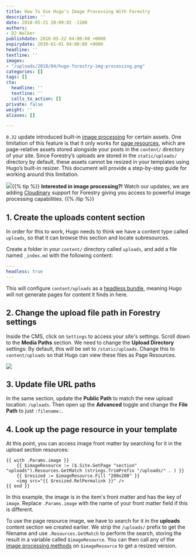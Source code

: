 ```yaml
---
title: How To Use Hugo's Image Processing With Forestry
description: ''
date: 2018-05-21 20:09:02 -1100
authors:
- DJ Walker
publishdate: 2018-05-22 04:00:00 +0000
expirydate: 2030-01-01 04:00:00 +0000
headline: ''
textline: ''
images:
- "/uploads/2018/04/hugo-forestry-img-processing.png"
categories: []
tags: []
cta:
  headline: ''
  textline: ''
  calls_to_action: []
private: false
weight: ''
aliases: []

---
```

`0.32` update introduced built-in [image processing](https://gohugo.io/content-management/image-processing/) for certain assets. One limitation of this feature is that it only works for [page resources](https://gohugo.io/content-management/page-resources/), which are page-relative assets stored alongside your posts in the `content/` directory of your site. Since Forestry’s uploads are stored in the `static/uploads/` directory by default, these assets cannot be resized in your templates using Hugo’s built-in resizer. This document will provide a step-by-step guide for working around this limitation.

![](/uploads/2018/04/media-library-hugo-img-processing.png){{% tip %}} 
**Interested in image processing?!** Watch our updates, we are adding [Cloudinary](https://cloudinary.com/) support for Forestry giving you access to powerful image processing capabilities.
{{% /tip %}}<p>

## 1. Create the uploads content section

In order for this to work, Hugo needs to think we have a content type called `uploads`, so that it can browse this section and locate subresources.

Create a folder in your `content/` directory called `uploads`, and add a file named `_index.md` with the following content:

``` yaml
---
headless: true
---
```

This will configure `content/uploads` as a [headless bundle](https://gohugo.io/content-management/page-bundles/#headless-bundle), meaning Hugo will not generate pages for content it finds in here.


## 2. Change the upload file path in Forestry settings

Inside the CMS, click on `Settings` to access your site's settings. Scroll down to the **Media Paths** section. We need to change the **Upload Directory** settings: By default, this will be set to `/static/uploads`. Change this to `content/uploads` so that Hugo can view these files as Page Resources.

![](/uploads/2018/05/media_paths_settings_ss.png)

## 3. Update file URL paths

In the same section, update the **Public Path** to match the new upload location: `/uploads`. Then open up the **Advanced** toggle and change the **File Path** to just `:filename:`.

## 4. Look up the page resource in your template

At this point, you can access image front matter by searching for it in the upload section resources:

```go-html-template
{{ with .Params.image }}
    {{ $imageResource := ($.Site.GetPage "section" "uploads").Resources.GetMatch (strings.TrimPrefix "/uploads/" . ) }}
    {{ $resized := $imageResource.Fill "200x200" }}
    <img src="{{ $resized.RelPermalink }}" />
{{ end }}
```

In this example, the image is in the item's front matter and has the key of `image`. Replace `.Params.image` with the name of your front matter field if this is different.

To use the page resource image, we have to search for it in the **uploads** content section we created earlier. We strip the `/uploads/` prefix to get the filename and use `.Resources.GetMatch` to perform the search, storing the result in a variable called `$imageResource`. You can then call any of the [image processing methods](https://gohugo.io/content-management/image-processing/#image-processing-methods) on `$imageResource` to get a resized version.